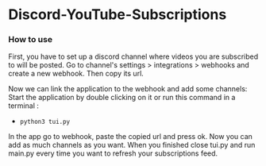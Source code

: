 # Discord-YouTube-Subscriptions
### How to use
First, you have to set up a discord channel where videos you are subscribed to will be posted.
Go to channel's settings > integrations > webhooks and create a new webhook. Then copy its url.

Now we can link the application to the webhook and add some channels:
Start the application by double clicking on it or run this command in a terminal :
- `python3 tui.py` 

In the app go to webhook, paste the copied url and press ok.
Now you can add as much channels as you want.
When you finished close tui.py and run main.py every time you want to refresh your subscriptions feed.
